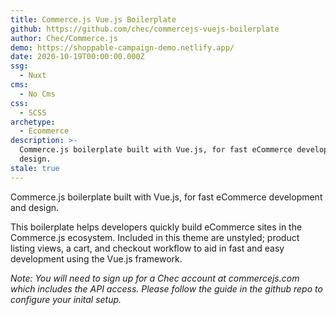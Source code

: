 ```yaml
---
title: Commerce.js Vue.js Boilerplate
github: https://github.com/chec/commercejs-vuejs-boilerplate
author: Chec/Commerce.js
demo: https://shoppable-campaign-demo.netlify.app/
date: 2020-10-19T00:00:00.000Z
ssg:
  - Nuxt
cms:
  - No Cms
css:
  - SCSS
archetype:
  - Ecommerce
description: >-
  Commerce.js boilerplate built with Vue.js, for fast eCommerce development and
  design.
stale: true
---
```


Commerce.js boilerplate built with Vue.js, for fast eCommerce development and design.

This boilerplate helps developers quickly build eCommerce sites in the Commerce.js ecosystem. Included in this theme are unstyled; product listing views, a cart, and checkout workflow to aid in fast and easy development using the Vue.js framework.

_Note: You will need to sign up for a Chec account at commercejs.com which includes the API access. Please follow the guide in the github repo to configure your inital setup._
